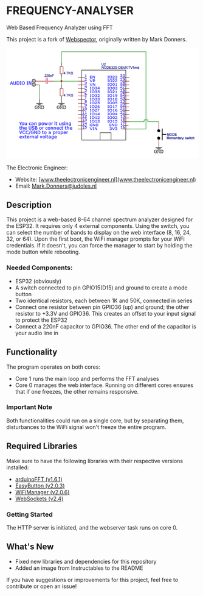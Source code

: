 # FREQUENCY-ANALYSER

Web Based Frequency Analyzer using FFT 

This project is a fork of [Webspector](https://github.com/donnersm/Webspector), originally written by Mark Donners.

![Spectrum Analyzer](https://raw.githubusercontent.com/MISTERNEGATIVE21/FREQUENCY-ANALYSER/master/instructables.webp)

The Electronic Engineer:
- Website: [www.theelectronicengineer.nl](www.theelectronicengineer.nl)
- Email: Mark.Donners@judoles.nl

## Description

This project is a web-based 8-64 channel spectrum analyzer designed for the ESP32. It requires only 4 external components. Using the switch, you can select the number of bands to display on the web interface (8, 16, 24, 32, or 64). Upon the first boot, the WiFi manager prompts for your WiFi credentials. If it doesn't, you can force the manager to start by holding the mode button while rebooting.

### Needed Components:
- ESP32 (obviously)
- A switch connected to pin GPIO15(D15) and ground to create a mode button
- Two identical resistors, each between 1K and 50K, connected in series
- Connect one resistor between pin GPIO36 (up) and ground; the other resistor to +3.3V and GPIO36. This creates an offset to your input signal to protect the ESP32
- Connect a 220nF capacitor to GPIO36. The other end of the capacitor is your audio line in

## Functionality

The program operates on both cores: 
- Core 1 runs the main loop and performs the FFT analyses
- Core 0 manages the web interface. Running on different cores ensures that if one freezes, the other remains responsive.

### Important Note
Both functionalities could run on a single core, but by separating them, disturbances to the WiFi signal won't freeze the entire program.

## Required Libraries

Make sure to have the following libraries with their respective versions installed:
- [arduinoFFT (v1.6.1)](https://github.com/kosme/arduinoFFT)
- [EasyButton (v2.0.3)](https://github.com/evert-arias/EasyButton)
- [WiFiManager (v2.0.6)](https://github.com/tzapu/WiFiManager)
- [WebSockets (v2.4)](https://github.com/Links2004/arduinoWebSockets)
  
### Getting Started
The HTTP server is initiated, and the webserver task runs on core 0.

## What's New

- Fixed new libraries and dependencies for this repository
- Added an image from Instructables to the README

If you have suggestions or improvements for this project, feel free to contribute or open an issue!

